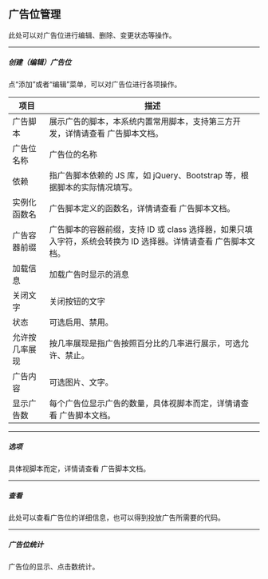 ## 广告位管理

此处可以对广告位进行编辑、删除、变更状态等操作。

----------

##### 创建（编辑）广告位

点“添加”或者“编辑”菜单，可以对广告位进行各项操作。


| 项目 | 描述 |
| - | - |
| 广告脚本 | 展示广告的脚本，本系统内置常用脚本，支持第三方开发，详情请查看 广告脚本文档。 |
| 广告位名称 | 广告位的名称 |
| 依赖 | 指广告脚本依赖的 JS 库，如 jQuery、Bootstrap 等，根据脚本的实际情况填写。 |
| 实例化函数名 | 广告脚本定义的函数名，详情请查看 广告脚本文档。 |
| 广告容器前缀 | 广告脚本的容器前缀，支持 ID 或 class 选择器，如果只填入字符，系统会转换为 ID 选择器。详情请查看 广告脚本文档。 |
| 加载信息 | 加载广告时显示的消息 |
| 关闭文字 | 关闭按钮的文字 |
| 状态 | 可选启用、禁用。 |
| 允许按几率展现 | 按几率展现是指广告按照百分比的几率进行展示，可选允许、禁止。 |
| 广告内容 | 可选图片、文字。 |
| 显示广告数 | 每个广告位显示广告的数量，具体视脚本而定，详情请查看 广告脚本文档。 |

----------

##### 选项

具体视脚本而定，详情请查看 广告脚本文档。

----------

##### 查看

此处可以查看广告位的详细信息，也可以得到投放广告所需要的代码。

----------

##### 广告位统计

广告位的显示、点击数统计。

